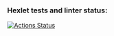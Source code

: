 ### Hexlet tests and linter status:
[![Actions Status](https://github.com/javazee/frontend-project-12/actions/workflows/hexlet-check.yml/badge.svg)](https://github.com/javazee/frontend-project-12/actions)